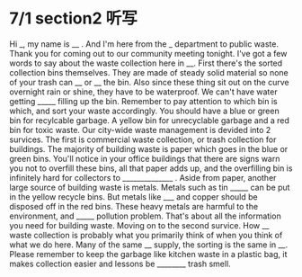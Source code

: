 # 7/1 section2 听写

Hi _, my name is __ . And I'm here from the _ department to public waste. Thank you for coming out to our community meeting tonight. I've got a few words to say about the waste collection here in __. First there's the sorted collection bins themselves. They are made of steady solid material so none of your trash can __ or __ the bin. Also since these thing sit out on the curve overnight rain or shine, they have to be waterproof. We can't have water getting _____ filling up the bin. Remember to pay attention to which bin is which, and sort your waste accordingly. You should have a blue or green bin for recylcable garbage. A yellow bin for unrecyclable garbage and a red bin for toxic waste. Our city-wide waste management is devided into 2 survices. The first is commercial waste collection, or trash collection for buildings. The majority of building waste is paper which goes in the blue or green bins. You'll notice in your office buildings that there are signs warn you not to overfill these bins, all that paper adds up, and the overfilling bin is infinitely hard for collectors to ______________ . Aside from paper, another large source of building waste is metals. Metals such as tin _____ can be put in the yellow recycle bins. But metals like ___ and copper should be disposed off in the red bins. These heavy metals are harmful to the environment, and _____ pollution problem. That's about all the information you need for building waste. Moving on to the second survice. How __ waste collection is probably what you primarily think of when you think of what we do here. Many of the same __ supply, the sorting is the same in __. Please remember to keep the garbage like kitchen waste in a plastic bag, it makes collection easier and lessons be ________ trash smell.